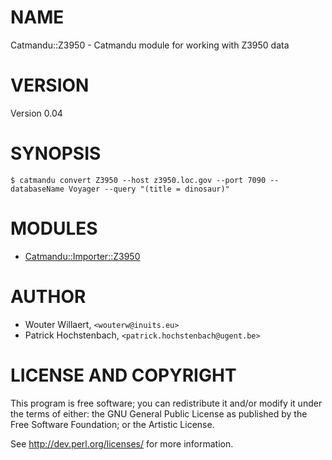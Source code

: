 # NAME

Catmandu::Z3950 - Catmandu module for working with Z3950 data

# VERSION

Version 0.04

# SYNOPSIS

    $ catmandu convert Z3950 --host z3950.loc.gov --port 7090 --databaseName Voyager --query "(title = dinosaur)"

# MODULES

- [Catmandu::Importer::Z3950](https://metacpan.org/pod/Catmandu::Importer::Z3950)

# AUTHOR

- Wouter Willaert, `<wouterw@inuits.eu>`
- Patrick Hochstenbach, `<patrick.hochstenbach@ugent.be>`

# LICENSE AND COPYRIGHT

This program is free software; you can redistribute it and/or modify it
under the terms of either: the GNU General Public License as published
by the Free Software Foundation; or the Artistic License.

See http://dev.perl.org/licenses/ for more information.
